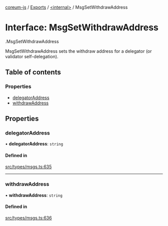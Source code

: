 [coreum-js](../README.md) / [Exports](../modules.md) / [<internal\>](../modules/internal_.md) / MsgSetWithdrawAddress

# Interface: MsgSetWithdrawAddress

[<internal>](../modules/internal_.md).MsgSetWithdrawAddress

MsgSetWithdrawAddress sets the withdraw address for
a delegator (or validator self-delegation).

## Table of contents

### Properties

- [delegatorAddress](internal_.MsgSetWithdrawAddress.md#delegatoraddress)
- [withdrawAddress](internal_.MsgSetWithdrawAddress.md#withdrawaddress)

## Properties

### delegatorAddress

• **delegatorAddress**: `string`

#### Defined in

[src/types/msgs.ts:635](https://github.com/PulsaraIO/coreum-js/blob/64a1208/src/types/msgs.ts#L635)

___

### withdrawAddress

• **withdrawAddress**: `string`

#### Defined in

[src/types/msgs.ts:636](https://github.com/PulsaraIO/coreum-js/blob/64a1208/src/types/msgs.ts#L636)
